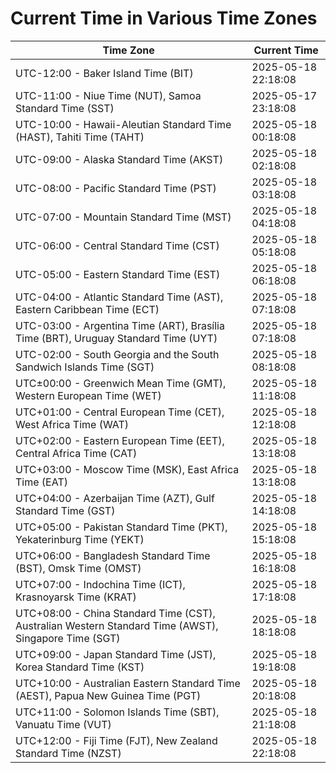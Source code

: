 # Current Time in Various Time Zones

| Time Zone | Current Time |
|-----------|--------------|
| UTC-12:00 - Baker Island Time (BIT) | 2025-05-18 22:18:08 |
| UTC-11:00 - Niue Time (NUT), Samoa Standard Time (SST) | 2025-05-17 23:18:08 |
| UTC-10:00 - Hawaii-Aleutian Standard Time (HAST), Tahiti Time (TAHT) | 2025-05-18 00:18:08 |
| UTC-09:00 - Alaska Standard Time (AKST) | 2025-05-18 02:18:08 |
| UTC-08:00 - Pacific Standard Time (PST) | 2025-05-18 03:18:08 |
| UTC-07:00 - Mountain Standard Time (MST) | 2025-05-18 04:18:08 |
| UTC-06:00 - Central Standard Time (CST) | 2025-05-18 05:18:08 |
| UTC-05:00 - Eastern Standard Time (EST) | 2025-05-18 06:18:08 |
| UTC-04:00 - Atlantic Standard Time (AST), Eastern Caribbean Time (ECT) | 2025-05-18 07:18:08 |
| UTC-03:00 - Argentina Time (ART), Brasília Time (BRT), Uruguay Standard Time (UYT) | 2025-05-18 07:18:08 |
| UTC-02:00 - South Georgia and the South Sandwich Islands Time (SGT) | 2025-05-18 08:18:08 |
| UTC±00:00 - Greenwich Mean Time (GMT), Western European Time (WET) | 2025-05-18 11:18:08 |
| UTC+01:00 - Central European Time (CET), West Africa Time (WAT) | 2025-05-18 12:18:08 |
| UTC+02:00 - Eastern European Time (EET), Central Africa Time (CAT) | 2025-05-18 13:18:08 |
| UTC+03:00 - Moscow Time (MSK), East Africa Time (EAT) | 2025-05-18 13:18:08 |
| UTC+04:00 - Azerbaijan Time (AZT), Gulf Standard Time (GST) | 2025-05-18 14:18:08 |
| UTC+05:00 - Pakistan Standard Time (PKT), Yekaterinburg Time (YEKT) | 2025-05-18 15:18:08 |
| UTC+06:00 - Bangladesh Standard Time (BST), Omsk Time (OMST) | 2025-05-18 16:18:08 |
| UTC+07:00 - Indochina Time (ICT), Krasnoyarsk Time (KRAT) | 2025-05-18 17:18:08 |
| UTC+08:00 - China Standard Time (CST), Australian Western Standard Time (AWST), Singapore Time (SGT) | 2025-05-18 18:18:08 |
| UTC+09:00 - Japan Standard Time (JST), Korea Standard Time (KST) | 2025-05-18 19:18:08 |
| UTC+10:00 - Australian Eastern Standard Time (AEST), Papua New Guinea Time (PGT) | 2025-05-18 20:18:08 |
| UTC+11:00 - Solomon Islands Time (SBT), Vanuatu Time (VUT) | 2025-05-18 21:18:08 |
| UTC+12:00 - Fiji Time (FJT), New Zealand Standard Time (NZST) | 2025-05-18 22:18:08 |
